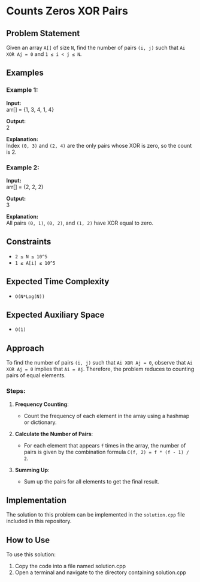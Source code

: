 # Counts Zeros XOR Pairs

## Problem Statement

Given an array `A[]` of size `N`, find the number of pairs `(i, j)` such that `Ai XOR Aj = 0` and `1 ≤ i < j ≤ N`.

## Examples

### Example 1:
**Input:**  
arr[] = {1, 3, 4, 1, 4}

**Output:**  
2

**Explanation:**  
Index `(0, 3)` and `(2, 4)` are the only pairs whose XOR is zero, so the count is 2.

### Example 2:
**Input:**  
arr[] = {2, 2, 2}

**Output:**  
3

**Explanation:**  
All pairs `(0, 1)`, `(0, 2)`, and `(1, 2)` have XOR equal to zero.

## Constraints
- `2 ≤ N ≤ 10^5`
- `1 ≤ A[i] ≤ 10^5`

## Expected Time Complexity
- `O(N*Log(N))`

## Expected Auxiliary Space
- `O(1)`

## Approach

To find the number of pairs `(i, j)` such that `Ai XOR Aj = 0`, observe that `Ai XOR Aj = 0` implies that `Ai = Aj`. Therefore, the problem reduces to counting pairs of equal elements.

### Steps:
1. **Frequency Counting**:
   - Count the frequency of each element in the array using a hashmap or dictionary.
   
2. **Calculate the Number of Pairs**:
   - For each element that appears `f` times in the array, the number of pairs is given by the combination formula `C(f, 2) = f * (f - 1) / 2`.
   
3. **Summing Up**:
   - Sum up the pairs for all elements to get the final result.

## Implementation

The solution to this problem can be implemented in the `solution.cpp` file included in this repository.


## How to Use
To use this solution:

1. Copy the code into a file named solution.cpp
2. Open a terminal and navigate to the directory containing solution.cpp